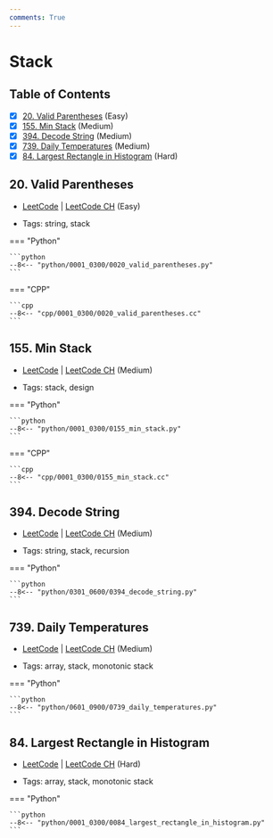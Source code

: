 ```yaml
---
comments: True
---
```


# Stack

## Table of Contents

- [x] [20. Valid Parentheses](https://leetcode.cn/problems/valid-parentheses/) (Easy)
- [x] [155. Min Stack](https://leetcode.cn/problems/min-stack/) (Medium)
- [x] [394. Decode String](https://leetcode.cn/problems/decode-string/) (Medium)
- [x] [739. Daily Temperatures](https://leetcode.cn/problems/daily-temperatures/) (Medium)
- [x] [84. Largest Rectangle in Histogram](https://leetcode.cn/problems/largest-rectangle-in-histogram/) (Hard)

## 20. Valid Parentheses

-   [LeetCode](https://leetcode.com/problems/valid-parentheses/) | [LeetCode CH](https://leetcode.cn/problems/valid-parentheses/) (Easy)

-   Tags: string, stack

=== "Python"

    ```python
    --8<-- "python/0001_0300/0020_valid_parentheses.py"
    ```


=== "CPP"

    ```cpp
    --8<-- "cpp/0001_0300/0020_valid_parentheses.cc"
    ```



## 155. Min Stack

-   [LeetCode](https://leetcode.com/problems/min-stack/) | [LeetCode CH](https://leetcode.cn/problems/min-stack/) (Medium)

-   Tags: stack, design

=== "Python"

    ```python
    --8<-- "python/0001_0300/0155_min_stack.py"
    ```


=== "CPP"

    ```cpp
    --8<-- "cpp/0001_0300/0155_min_stack.cc"
    ```



## 394. Decode String

-   [LeetCode](https://leetcode.com/problems/decode-string/) | [LeetCode CH](https://leetcode.cn/problems/decode-string/) (Medium)

-   Tags: string, stack, recursion

=== "Python"

    ```python
    --8<-- "python/0301_0600/0394_decode_string.py"
    ```



## 739. Daily Temperatures

-   [LeetCode](https://leetcode.com/problems/daily-temperatures/) | [LeetCode CH](https://leetcode.cn/problems/daily-temperatures/) (Medium)

-   Tags: array, stack, monotonic stack

=== "Python"

    ```python
    --8<-- "python/0601_0900/0739_daily_temperatures.py"
    ```



## 84. Largest Rectangle in Histogram

-   [LeetCode](https://leetcode.com/problems/largest-rectangle-in-histogram/) | [LeetCode CH](https://leetcode.cn/problems/largest-rectangle-in-histogram/) (Hard)

-   Tags: array, stack, monotonic stack

=== "Python"

    ```python
    --8<-- "python/0001_0300/0084_largest_rectangle_in_histogram.py"
    ```
